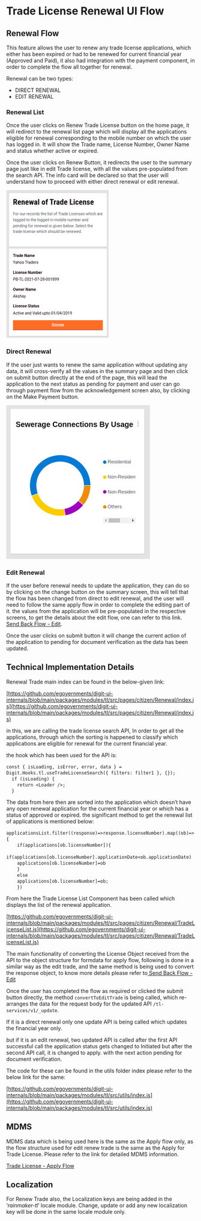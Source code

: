 # Trade License Renewal UI Flow

## **Renewal Flow**

This feature allows the user to renew any trade license applications, which either has been expired or had to be renewed for current financial year (Approved and Paid), it also had integration with the payment component, in order to complete the flow all together for renewal.

Renewal can be two types:

* DIRECT RENEWAL
* EDIT RENEWAL

### **Renewal List**

Once the user clicks on Renew Trade License button on the home page, it will redirect to the renewal list page which will display all the applications eligible for renewal corresponding to the mobile number on which the user has logged in. It will show the Trade name, License Number, Owner Name and status whether active or expired.

Once the user clicks on Renew Button, it redirects the user to the summary page just like in edit Trade license, with all the values pre-populated from the search API. The info card will be declared so that the user will understand how to proceed with either direct renewal or edit renewal.

![](<../../../../../.gitbook/assets/image (620).png>)

### **Direct Renewal**

If the user just wants to renew the same application without updating any data, it will cross-verify all the values in the summary page and then click on submit button directly at the end of the page, this will lead the application to the next status as pending for payment and user can go through payment flow from the acknowledgement screen also, by clicking on the Make Payment button.

![](<../../../../../.gitbook/assets/image (394).png>)

### **Edit Renewal**

If the user before renewal needs to update the application, they can do so by clicking on the change button on the summary screen, this will tell that the flow has been changed from direct to edit renewal, and the user will need to follow the same apply flow in order to complete the editing part of it. the values from the application will be pre-populated in the respective screens, to get the details about the edit flow, one can refer to this link. [Send Back Flow - Edit](send-back-edit-ui-flow.md).

Once the user clicks on submit button it will change the current action of the application to pending for document verification as the data has been updated.

## **Technical Implementation Details**

Renewal Trade main index can be found in the below-given link:

[https://github.com/egovernments/digit-ui-internals/blob/main/packages/modules/tl/src/pages/citizen/Renewal/index.js](https://github.com/egovernments/digit-ui-internals/blob/main/packages/modules/tl/src/pages/citizen/Renewal/index.js)

in this, we are calling the trade license search API, In order to get all the applications, through which the sorting is happened to classify which applications are eligible for renewal for the current financial year.

the hook which has been used for the API is:

```
const { isLoading, isError, error, data } = Digit.Hooks.tl.useTradeLicenseSearch({ filters: filter1 }, {});
  if (isLoading) {
    return <Loader />;
  }
```

The data from here then are sorted into the application which doesn’t have any open renewal application for the current financial year or which has a status of approved or expired. the significant method to get the renewal list of applications is mentioned below:

```
applicationsList.filter((response)=>response.licenseNumber).map((ob)=>{
    if(applications[ob.licenseNumber]){
    if(applications[ob.licenseNumber].applicationDate<ob.applicationDate)
    applications[ob.licenseNumber]=ob
    }
    else
    applications[ob.licenseNumber]=ob;    
    })
```

From here the Trade License List Component has been called which displays the list of the renewal application.

[https://github.com/egovernments/digit-ui-internals/blob/main/packages/modules/tl/src/pages/citizen/Renewal/TradeLicenseList.js](https://github.com/egovernments/digit-ui-internals/blob/main/packages/modules/tl/src/pages/citizen/Renewal/TradeLicenseList.js)

The main functionality of converting the License Object received from the API to the object structure for formdata for apply flow, following is done in a similar way as the edit trade, and the same method is being used to convert the response object, to know more details please refer to[ Send Back Flow - Edit](send-back-edit-ui-flow.md)

Once the user has completed the flow as required or clicked the submit button directly, the method `convertToEditTrade` is being called, which re-arranges the data for the request body for the updated API `/tl-services/v1/_update`.

If it is a direct renewal only one update API is being called which updates the financial year only.

but if it is an edit renewal, two updated API is called after the first API successful call the application status gets changed to Initiated but after the second API call, it is changed to apply. with the next action pending for document verification.

The code for these can be found in the utils folder index please refer to the below link for the same:

[https://github.com/egovernments/digit-ui-internals/blob/main/packages/modules/tl/src/utils/index.js](https://github.com/egovernments/digit-ui-internals/blob/main/packages/modules/tl/src/utils/index.js)

## **MDMS**

MDMS data which is being used here is the same as the Apply flow only, as the flow structure used for edit renew trade is the same as the Apply for Trade License. Please refer to the link for detailed MDMS information.

[Trade License - Apply Flow](tl-apply-flow-ui-details.md)

## **Localization**

For Renew Trade also, the Localization keys are being added in the ‘_rainmaker-tl_’ locale module. Change, update or add any new localization key will be done in the same locale module only.
